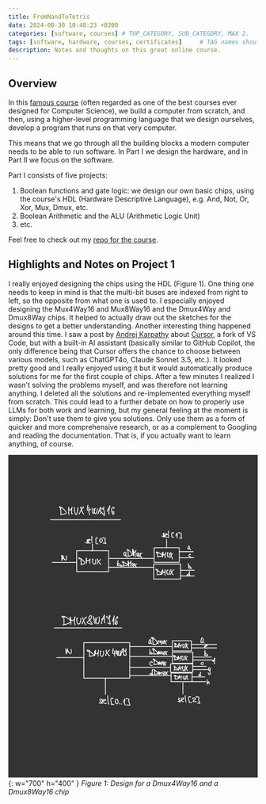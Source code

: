 ```yaml
---
title: FromNandToTetris
date: 2024-08-30 10:48:23 +0200
categories: [software, courses] # TOP_CATEGORY, SUB_CATEGORY, MAX 2.
tags: [software, hardware, courses, certificates]     # TAG names should always be lowercase.
description: Notes and thoughts on this great online course.
---
```


## Overview

In this [famous course](https://www.nand2tetris.org/) (often regarded as one of the best courses ever designed for Computer Science), we build a computer
from scratch, and then, using a higher-level programming language that we design ourselves, develop a program that runs on
that very computer.

This means that we go through all the building blocks a modern computer needs to be able to run software. In Part I we design
the hardware, and in Part II we focus on the software.

Part I consists of five projects:

1. Boolean functions and gate logic: we design our own basic chips, using the course's HDL (Hardware Descriptive Language), e.g.
   And, Not, Or, Xor, Mux, Dmux, etc.
2. Boolean Arithmetic and the ALU (Arithmetic Logic Unit)
3. etc.

Feel free to check out my [repo for the course](https://github.com/aljazkovac/from-nand-to-tetris/tree/main/).

## Highlights and Notes on Project 1

I really enjoyed designing the chips using the HDL (Figure 1). One thing one needs to keep in mind is that the multi-bit buses are indexed from right to left, so the opposite from what one is used to. I especially enjoyed designing the Mux4Way16 and Mux8Way16 and the Dmux4Way and Dmux8Way chips. It helped to actually draw out the sketches for the designs to get a better understanding. Another interesting thing happened around this time. I saw a post by [Andrej Karpathy](https://github.com/karpathy) about [Cursor](https://www.cursor.com/), a fork of VS Code, but with a built-in AI assistant (basically similar to GitHub Copilot, the only difference being that Cursor offers the chance to choose between various models, such as ChatGPT4o, Claude Sonnet 3.5, etc.). It looked pretty good and I really enjoyed using it but it would automatically produce solutions for me for the first couple of chips. After a few minutes I realized I wasn't solving the problems myself, and was therefore not learning anything. I deleted all the solutions and re-implemented everything myself from scratch. This could lead to a further debate on how to properly use LLMs for both work and learning, but my general feeling at the moment is simply: Don't use them to give you solutions. Only use them as a form of quicker and more comprehensive research, or as a complement to Googling and reading the documentation. That is, if you actually want to learn anything, of course.

![Desktop View](../assets/images/fromnandtotetris/FromNandToTetris-P1-Chips.jpg){: w="700" h="400" }
_Figure 1: Design for a Dmux4Way16 and a Dmux8Way16 chip_
